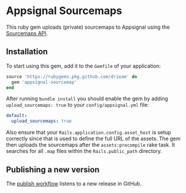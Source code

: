 # Appsignal Sourcemaps
This ruby gem uploads (private) sourcemaps to Appsignal using the [Sourcemaps API](https://docs.appsignal.com/api/sourcemaps.html).

## Installation
To start using this gem, add it to the `Gemfile` of your application:
```ruby
source 'https://rubygems.pkg.github.com/drieam' do
  gem 'appsignal-sourcemap'
end
```
After running `bundle install` you should enable the gem by adding `upload_sourcemaps: true` to your `config/appsignal.yml` file:

```yaml
default:
  upload_sourcemaps: true
```

Also ensure that your `Rails.application.config.asset_host` is setup correctly since that is used to define the full URL of the assets.
The gem then uploads the sourcemaps after the `assets:precompile` rake task. 
It searches for all `.map` files within the `Rails.public_path` directory.

## Publishing a new version
The [publish workflow](.github/workflows/publish.yml) listens to a new release in GitHub. 
